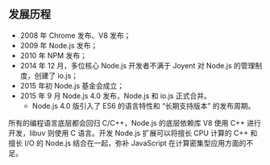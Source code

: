 ## 发展历程

* 2008 年 Chrome 发布、V8 发布；
* 2009 年 Node.js 发布；
* 2010 年 NPM 发布；
* 2014 年 12 月，多位核心 Node.js 开发者不满于 Joyent 对 Node.js 的管理制度，创建了 io.js；
* 2015 年初 Node.js 基金会成立；
* 2015 年 9 月 Node.js 4.0 发布，Node.js 和 io.js 正式合并。
  * Node.js 4.0 版引入了 ES6 的语言特性和 “长期支持版本” 的发布周期。

所有的编程语言底层都会回归 C/C++，Node.js 的底层依赖库 V8 使用 C++ 进行开发，libuv 则使用 C 语言。开发 Node.js 扩展可以将擅长 CPU 计算的 C++ 和擅长 I/O 的 Node.js 结合在一起，弥补 JavaScript 在计算密集型应用方面的不足。 